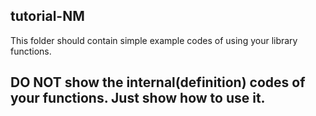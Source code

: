 ## tutorial-NM

This folder should contain simple example codes of using your library functions. 

## DO NOT show the internal(definition) codes of your functions. Just show how to use it.

